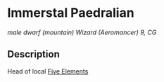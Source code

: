 # Immerstal Paedralian
*male dwarf (mountain) Wizard (Aeromancer) 9, CG*

## Description
Head of local [Five Elements](/Organizations/MageSchools/FiveElements.md)
